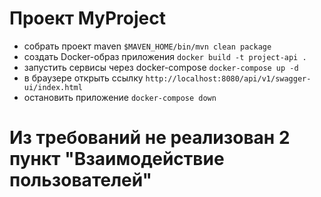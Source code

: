 # Проект MyProject
* собрать проект maven `$MAVEN_HOME/bin/mvn clean package`
* создать Docker-образ приложения `docker build -t project-api .`
* запустить сервисы через docker-compose `docker-compose up -d`
* в браузере открыть ссылку `http://localhost:8080/api/v1/swagger-ui/index.html`
* остановить приложение `docker-compose down`


# Из требований не реализован 2 пункт "Взаимодействие пользователей"